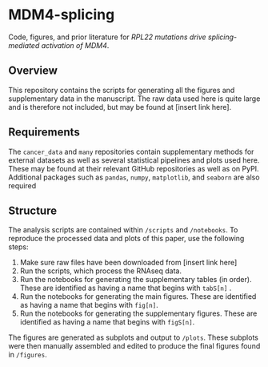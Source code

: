 # MDM4-splicing

Code, figures, and prior literature for *RPL22 mutations drive splicing-mediated activation of MDM4*.

## Overview

This repository contains the scripts for generating all the figures and supplementary data in the manuscript. The raw data used here is quite large and is therefore not included, but may be found at [insert link here].

## Requirements

The `cancer_data` and `many` repositories contain supplementary methods for external datasets as well as several statistical pipelines and plots used here. These may be found at their relevant GitHub repositories as well as on PyPI. Additional packages such as `pandas`, `numpy`, `matplotlib`, and `seaborn` are also required

## Structure

The analysis scripts are contained within `/scripts` and `/notebooks`. To reproduce the processed data and plots of this paper, use the following steps:

1. Make sure raw files have been downloaded from [insert link here]
2. Run the scripts, which process the RNAseq data.
3. Run the notebooks for generating the supplementary tables (in order). These are identified as having a name that begins with `tabS[n]` .
4. Run the notebooks for generating the main figures. These are identified as having a name that begins with `fig[n]`.
5. Run the notebooks for generating the supplementary figures. These are identified as having a name that begins with `figS[n]`.

The figures are generated as subplots and output to `/plots`. These subplots were then manually assembled and edited to produce the final figures found in `/figures`.

